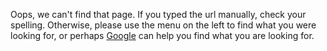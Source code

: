 Oops, we can't find that page. If you typed the url manually, check your spelling. Otherwise, please use the menu on
the left to find what you were looking for, or perhaps [Google][google search] can help you find what you are looking
for.

  [google search]: http://www.google.com/?q=site:matt.scharley.me
